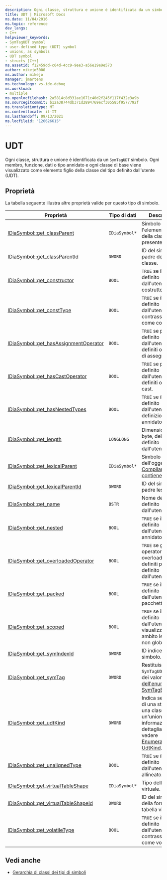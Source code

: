 ```yaml
---
description: Ogni classe, struttura e unione è identificata da un simbolo SymTagUDT.
title: UDT | Microsoft Docs
ms.date: 11/04/2016
ms.topic: reference
dev_langs:
- C++
helpviewer_keywords:
- SymTagUDT symbol
- user-defined type (UDT) symbol
- unions, as symbols
- UDT symbol
- structs [C++]
ms.assetid: f12459dd-c64d-4cc9-9ee3-a56e19e9e573
author: mikejo5000
ms.author: mikejo
manager: jmartens
ms.technology: vs-ide-debug
ms.workload:
- multiple
ms.openlocfilehash: 2a5814c8d331ae1671c40d2f245f117f432e3a9b
ms.sourcegitcommit: b12a38744db371d2894769ecf305585f9577792f
ms.translationtype: MT
ms.contentlocale: it-IT
ms.lasthandoff: 09/13/2021
ms.locfileid: "126626615"
---
```

# <a name="udt"></a>UDT
Ogni classe, struttura e unione è identificata da un `SymTagUDT` simbolo. Ogni membro, funzione, dati o tipo annidato e ogni classe di base viene visualizzato come elemento figlio della classe del tipo definito dall'utente (UDT).

## <a name="properties"></a>Proprietà
 La tabella seguente illustra altre proprietà valide per questo tipo di simbolo.

|Proprietà|Tipo di dati|Descrizione|
|--------------|---------------|-----------------|
|[IDiaSymbol::get_classParent](../../debugger/debug-interface-access/idiasymbol-get-classparent.md)|`IDiaSymbol*`|Simbolo per l'elemento padre della classe, se presente.|
|[IDiaSymbol::get_classParentId](../../debugger/debug-interface-access/idiasymbol-get-classparentid.md)|`DWORD`|ID del simbolo padre della classe.|
|[IDiaSymbol::get_constructor](../../debugger/debug-interface-access/idiasymbol-get-constructor.md)|`BOOL`|`TRUE` se il tipo definito dall'utente ha un costruttore.|
|[IDiaSymbol::get_constType](../../debugger/debug-interface-access/idiasymbol-get-consttype.md)|`BOOL`|`TRUE` se il tipo definito dall'utente è contrassegnato come costante.|
|[IDiaSymbol::get_hasAssignmentOperator](../../debugger/debug-interface-access/idiasymbol-get-hasassignmentoperator.md)|`BOOL`|`TRUE` se per il tipo definito dall'utente sono definiti operatori di assegnazione.|
|[IDiaSymbol::get_hasCastOperator](../../debugger/debug-interface-access/idiasymbol-get-hascastoperator.md)|`BOOL`|`TRUE` se per il tipo definito dall'utente sono definiti operatori cast.|
|[IDiaSymbol::get_hasNestedTypes](../../debugger/debug-interface-access/idiasymbol-get-hasnestedtypes.md)|`BOOL`|`TRUE` se il tipo definito dall'utente ha definizioni di tipo annidato.|
|[IDiaSymbol::get_length](../../debugger/debug-interface-access/idiasymbol-get-length.md)|`LONGLONG`|Dimensione, in byte, del tipo definito dall'utente.|
|[IDiaSymbol::get_lexicalParent](../../debugger/debug-interface-access/idiasymbol-get-lexicalparent.md)|`IDiaSymbol*`|Simbolo dell'oggetto [Compiland che lo contiene.](../../debugger/debug-interface-access/compiland.md)|
|[IDiaSymbol::get_lexicalParentId](../../debugger/debug-interface-access/idiasymbol-get-lexicalparentid.md)|`DWORD`|ID del simbolo padre lessicale.|
|[IDiaSymbol::get_name](../../debugger/debug-interface-access/idiasymbol-get-name.md)|`BSTR`|Nome del tipo definito dall'utente.|
|[IDiaSymbol::get_nested](../../debugger/debug-interface-access/idiasymbol-get-nested.md)|`BOOL`|`TRUE` se il tipo definito dall'utente è annidato.|
|[IDiaSymbol::get_overloadedOperator](../../debugger/debug-interface-access/idiasymbol-get-overloadedoperator.md)|`BOOL`|`TRUE` se gli operatori di overload sono definiti per il tipo definito dall'utente.|
|[IDiaSymbol::get_packed](../../debugger/debug-interface-access/idiasymbol-get-packed.md)|`BOOL`|`TRUE` se il tipo definito dall'utente è in pacchetto.|
|[IDiaSymbol::get_scoped](../../debugger/debug-interface-access/idiasymbol-get-scoped.md)|`BOOL`|`TRUE` se il tipo definito dall'utente viene visualizzato in un ambito lessicale non globale.|
|[IDiaSymbol::get_symIndexId](../../debugger/debug-interface-access/idiasymbol-get-symindexid.md)|`DWORD`|ID indice del simbolo.|
|[IDiaSymbol::get_symTag](../../debugger/debug-interface-access/idiasymbol-get-symtag.md)|`DWORD`|Restituisce `SymTagUDT` (uno dei valori [dell'enumerazione SymTagEnum).](../../debugger/debug-interface-access/symtagenum.md)|
|[IDiaSymbol::get_udtKind](../../debugger/debug-interface-access/idiasymbol-get-udtkind.md)|`DWORD`|Indica se si tratta di una struttura, una classe o un'unione. Per informazioni dettagliate, vedere [Enumerazione UdtKind](../../debugger/debug-interface-access/udtkind.md).|
|[IDiaSymbol::get_unalignedType](../../debugger/debug-interface-access/idiasymbol-get-unalignedtype.md)|`BOOL`|`TRUE` se il tipo definito dall'utente non è allineato.|
|[IDiaSymbol::get_virtualTableShape](../../debugger/debug-interface-access/idiasymbol-get-virtualtableshape.md)|`IDiaSymbol*`|Tipo della tabella virtuale.|
|[IDiaSymbol::get_virtualTableShapeId](../../debugger/debug-interface-access/idiasymbol-get-virtualtableshapeid.md)|`DWORD`|ID del simbolo della forma della tabella virtuale.|
|[IDiaSymbol::get_volatileType](../../debugger/debug-interface-access/idiasymbol-get-volatiletype.md)|`BOOL`|`TRUE` se il tipo definito dall'utente è contrassegnato come volatile.|

## <a name="see-also"></a>Vedi anche
- [Gerarchia di classi dei tipi di simboli](../../debugger/debug-interface-access/class-hierarchy-of-symbol-types.md)
